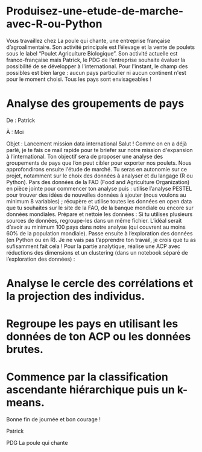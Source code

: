 # Produisez-une-etude-de-marche-avec-R-ou-Python
Vous travaillez chez La poule qui chante, une entreprise française d’agroalimentaire. Son activité principale est l’élevage et la vente de poulets sous le label “Poulet Agriculture Biologique”. 
Son activité actuelle est franco-française mais Patrick, le PDG de l’entreprise souhaite évaluer la possibilité de se développer à l'international. Pour l'instant, le champ des possibles est bien large : aucun pays particulier ni aucun continent n'est pour le moment choisi. Tous les pays sont envisageables !
# Analyse des groupements de pays
De : Patrick

À : Moi

Objet : Lancement mission data international
Salut !
Comme on en a déjà parlé, je te fais ce mail rapide pour te briefer sur notre mission d'expansion à l’international.
Ton objectif sera de proposer une analyse des groupements de pays que l’on peut cibler pour exporter nos poulets. Nous approfondirons ensuite l'étude de marché. 
Tu seras en autonomie sur ce projet, notamment sur le choix des données à analyser et du langage (R ou Python). 
Pars des données de la FAO (Food and Agriculture Organization) en pièce jointe pour commencer ton analyse puis : 
utilise l’analyse PESTEL pour trouver des idées de nouvelles données à ajouter (nous voulons au minimum 8 variables) ;
récupère et utilise toutes les données en open data que tu souhaites sur le site de la FAO, de la banque mondiale ou encore sur données mondiales.
Prépare et nettoie les données : 
Si tu utilises plusieurs sources de données, regroupe-les dans un même fichier. 
L’idéal serait d’avoir au minimum 100 pays dans notre analyse (qui couvrent au moins 60% de la population mondiale). 
Passe ensuite à l’exploration des données (en Python ou en R).
Je ne vais pas t’apprendre ton travail, je crois que tu as sufisamment fait cela !
Pour la partie analytique, réalise une ACP avec réductions des dimensions et un clustering (dans un notebook séparé de l’exploration des données) :
# Analyse le cercle des corrélations et la projection des individus. 
# Regroupe les pays en utilisant les données de ton ACP ou les données brutes. 
# Commence par la classification ascendante hiérarchique puis un k-means. 

Bonne fin de journée et bon courage !

 

Patrick 

PDG La poule qui chante
